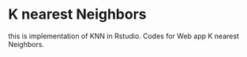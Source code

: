 # K nearest Neighbors
this is implementation of KNN in Rstudio.
Codes for Web app K nearest Neighbors.
